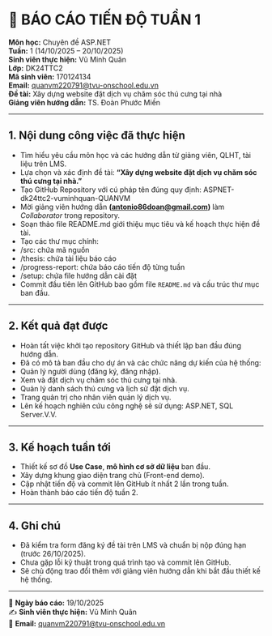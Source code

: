 # 📝 BÁO CÁO TIẾN ĐỘ TUẦN 1

**Môn học:** Chuyên đề ASP.NET  
**Tuần:** 1 (14/10/2025 – 20/10/2025)  
**Sinh viên thực hiện:** Vũ Minh Quân  
**Lớp:** DK24TTC2  
**Mã sinh viên:** 170124134  
**Email:** quanvm220791@tvu-onschool.edu.vn  
**Đề tài:** Xây dựng website đặt dịch vụ chăm sóc thú cưng tại nhà  
**Giảng viên hướng dẫn:** TS. Đoàn Phước Miền  

---

## 1. Nội dung công việc đã thực hiện
- Tìm hiểu yêu cầu môn học và các hướng dẫn từ giảng viên, QLHT, tài liệu trên LMS.  
- Lựa chọn và xác định đề tài: **“Xây dựng website đặt dịch vụ chăm sóc thú cưng tại nhà.”**  
- Tạo GitHub Repository với cú pháp tên đúng quy định:
ASPNET-dk24ttc2-vuminhquan-QUANVM
- Mời giảng viên hướng dẫn **(antonio86doan@gmail.com)** làm *Collaborator* trong repository.  
- Soạn thảo file README.md giới thiệu mục tiêu và kế hoạch thực hiện đề tài.  
- Tạo các thư mục chính:
- /src: chứa mã nguồn  
- /thesis: chứa tài liệu báo cáo  
- /progress-report: chứa báo cáo tiến độ từng tuần  
- /setup: chứa file hướng dẫn cài đặt  
- Commit đầu tiên lên GitHub bao gồm file `README.md` và cấu trúc thư mục ban đầu.

---

## 2. Kết quả đạt được
- Hoàn tất việc khởi tạo repository GitHub và thiết lập ban đầu đúng hướng dẫn.  
- Đã có mô tả ban đầu cho dự án và các chức năng dự kiến của hệ thống:
- Quản lý người dùng (đăng ký, đăng nhập).  
- Xem và đặt dịch vụ chăm sóc thú cưng tại nhà.  
- Quản lý danh sách thú cưng và lịch sử đặt dịch vụ.  
- Trang quản trị cho nhân viên quản lý dịch vụ.  
- Lên kế hoạch nghiên cứu công nghệ sẽ sử dụng: ASP.NET, SQL Server.V.V.

---

## 3. Kế hoạch tuần tới
- Thiết kế sơ đồ **Use Case**, **mô hình cơ sở dữ liệu** ban đầu.  
- Xây dựng khung giao diện trang chủ (Front-end demo).  
- Cập nhật tiến độ và commit lên GitHub ít nhất 2 lần trong tuần.  
- Hoàn thành báo cáo tiến độ tuần 2.

---

## 4. Ghi chú
- Đã kiểm tra form đăng ký đề tài trên LMS và chuẩn bị nộp đúng hạn (trước 26/10/2025).  
- Chưa gặp lỗi kỹ thuật trong quá trình tạo và commit lên GitHub.  
- Sẽ chủ động trao đổi thêm với giảng viên hướng dẫn khi bắt đầu thiết kế hệ thống.

---

📅 **Ngày báo cáo:** 19/10/2025  
✍️ **Sinh viên thực hiện:** Vũ Minh Quân  
📧 **Email:** quanvm220791@tvu-onschool.edu.vn
